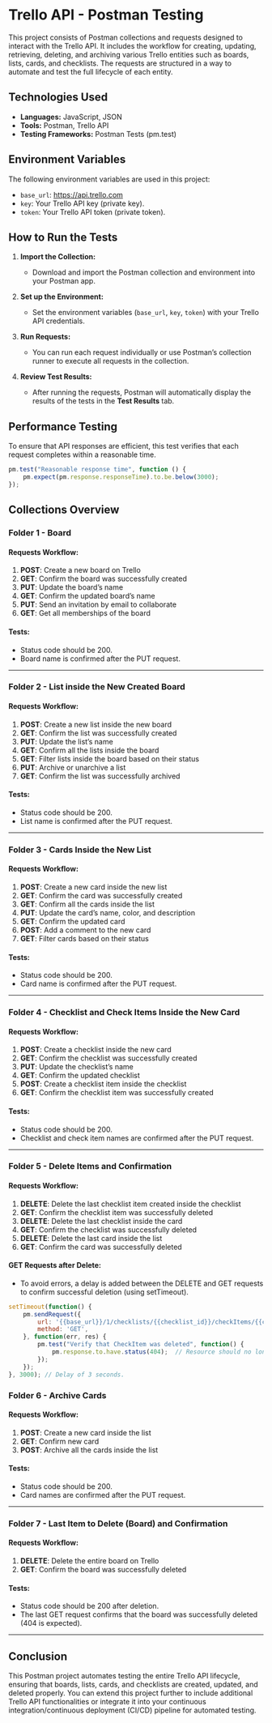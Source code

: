 # Trello API - Postman Testing

This project consists of Postman collections and requests designed to interact with the Trello API. It includes the workflow for creating, updating, retrieving, deleting, and archiving various Trello entities such as boards, lists, cards, and checklists. The requests are structured in a way to automate and test the full lifecycle of each entity.

## Technologies Used  
- **Languages:** JavaScript, JSON  
- **Tools:** Postman, Trello API
- **Testing Frameworks:** Postman Tests (pm.test)


## Environment Variables

The following environment variables are used in this project:

- `base_url`: https://api.trello.com
- `key`: Your Trello API key (private key).
- `token`: Your Trello API token (private token).

## How to Run the Tests

1. **Import the Collection:**
   - Download and import the Postman collection and environment into your Postman app.
   
2. **Set up the Environment:**
   - Set the environment variables (`base_url`, `key`, `token`) with your Trello API credentials.
   
3. **Run Requests:**
   - You can run each request individually or use Postman’s collection runner to execute all requests in the collection.

4. **Review Test Results:**
   - After running the requests, Postman will automatically display the results of the tests in the **Test Results** tab.
  
## Performance Testing

To ensure that API responses are efficient, this test verifies that each request completes within a reasonable time.

```javascript
pm.test("Reasonable response time", function () {
    pm.expect(pm.response.responseTime).to.be.below(3000);
});
```
## Collections Overview

### Folder 1 - Board

#### Requests Workflow:
1. **POST**: Create a new board on Trello
2. **GET**: Confirm the board was successfully created
3. **PUT**: Update the board’s name
4. **GET**: Confirm the updated board’s name
5. **PUT**: Send an invitation by email to collaborate
6. **GET**: Get all memberships of the board

#### Tests:
- Status code should be 200.
- Board name is confirmed after the PUT request.

---

### Folder 2 - List inside the New Created Board

#### Requests Workflow:
1. **POST**: Create a new list inside the new board
2. **GET**: Confirm the list was successfully created
3. **PUT**: Update the list’s name
4. **GET**: Confirm all the lists inside the board
5. **GET**: Filter lists inside the board based on their status
6. **PUT**: Archive or unarchive a list
7. **GET**: Confirm the list was successfully archived

#### Tests:
- Status code should be 200.
- List name is confirmed after the PUT request.

---

### Folder 3 - Cards Inside the New List

#### Requests Workflow:
1. **POST**: Create a new card inside the new list
2. **GET**: Confirm the card was successfully created
3. **GET**: Confirm all the cards inside the list
4. **PUT**: Update the card’s name, color, and description
5. **GET**: Confirm the updated card
6. **POST**: Add a comment to the new card
7. **GET**: Filter cards based on their status

#### Tests:
- Status code should be 200.
- Card name is confirmed after the PUT request.

---

### Folder 4 - Checklist and Check Items Inside the New Card

#### Requests Workflow:
1. **POST**: Create a checklist inside the new card
2. **GET**: Confirm the checklist was successfully created
3. **PUT**: Update the checklist’s name
4. **GET**: Confirm the updated checklist
5. **POST**: Create a checklist item inside the checklist
6. **GET**: Confirm the checklist item was successfully created

#### Tests:
- Status code should be 200.
- Checklist and check item names are confirmed after the PUT request.

---

### Folder 5 - Delete Items and Confirmation

#### Requests Workflow:
1. **DELETE**: Delete the last checklist item created inside the checklist
2. **GET**: Confirm the checklist item was successfully deleted
3. **DELETE**: Delete the last checklist inside the card
4. **GET**: Confirm the checklist was successfully deleted
5. **DELETE**: Delete the last card inside the list
6. **GET**: Confirm the card was successfully deleted

#### GET Requests after Delete:
- To avoid errors, a delay is added between the DELETE and GET requests to confirm successful deletion (using setTimeout).

```javascript
setTimeout(function() {
    pm.sendRequest({
        url: '{{base_url}}/1/checklists/{{checklist_id}}/checkItems/{{checkitem_id}}?key={{key}}&token={{token}}',
        method: 'GET',
    }, function(err, res) {
        pm.test("Verify that CheckItem was deleted", function() {
            pm.response.to.have.status(404);  // Resource should no longer exist
        });
    });
}, 3000); // Delay of 3 seconds.
```
### Folder 6 - Archive Cards

#### Requests Workflow:
1. **POST**: Create a new card inside the list
2. **GET**: Confirm new card
3. **POST**: Archive all the cards inside the list

#### Tests:
- Status code should be 200.
- Card names are confirmed after the PUT request.

---

### Folder 7 - Last Item to Delete (Board) and Confirmation

#### Requests Workflow:
1. **DELETE**: Delete the entire board on Trello
2. **GET**: Confirm the board was successfully deleted

#### Tests:
- Status code should be 200 after deletion.
- The last GET request confirms that the board was successfully deleted (404 is expected).


---

## Conclusion

This Postman project automates testing the entire Trello API lifecycle, ensuring that boards, lists, cards, and checklists are created, updated, and deleted properly. You can extend this project further to include additional Trello API functionalities or integrate it into your continuous integration/continuous deployment (CI/CD) pipeline for automated testing.
